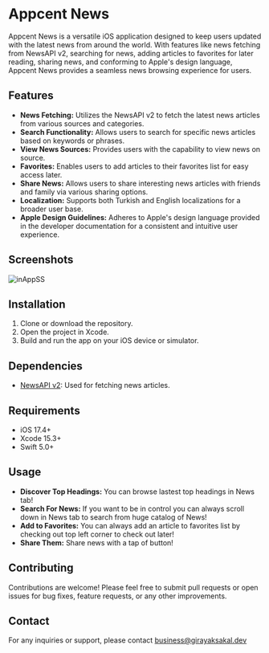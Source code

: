 # Appcent News

Appcent News is a versatile iOS application designed to keep users updated with the latest news from around the world. With features like news fetching from NewsAPI v2, searching for news, adding articles to favorites for later reading, sharing news, and conforming to Apple's design language, Appcent News provides a seamless news browsing experience for users.

## Features

- **News Fetching:** Utilizes the NewsAPI v2 to fetch the latest news articles from various sources and categories.
- **Search Functionality:** Allows users to search for specific news articles based on keywords or phrases.
- **View News Sources:** Provides users with the capability to view news on source.
- **Favorites:** Enables users to add articles to their favorites list for easy access later.
- **Share News:** Allows users to share interesting news articles with friends and family via various sharing options.
- **Localization:** Supports both Turkish and English localizations for a broader user base.
- **Apple Design Guidelines:** Adheres to Apple's design language provided in the developer documentation for a consistent and intuitive user experience.

## Screenshots

![inAppSS](https://github.com/girayaksakal/appcentNews/assets/102882253/3aefa364-7250-4f77-bd38-b439749b5d0a)

## Installation

1. Clone or download the repository.
2. Open the project in Xcode.
3. Build and run the app on your iOS device or simulator.

## Dependencies

- [NewsAPI v2](https://newsapi.org): Used for fetching news articles.

## Requirements

- iOS 17.4+
- Xcode 15.3+
- Swift 5.0+

## Usage

- **Discover Top Headings:** You can browse lastest top headings in News tab!
- **Search For News:** If you want to be in control you can always scroll down in News tab to search from huge catalog of News!
- **Add to Favorites:** You can always add an article to favorites list by checking out top left corner to check out later!
- **Share Them:** Share news with a tap of button!

## Contributing

Contributions are welcome! Please feel free to submit pull requests or open issues for bug fixes, feature requests, or any other improvements.

## Contact

For any inquiries or support, please contact business@girayaksakal.dev

